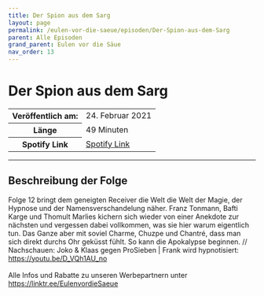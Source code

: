 ```yaml
---
title: Der Spion aus dem Sarg
layout: page
permalink: /eulen-vor-die-saeue/episoden/Der-Spion-aus-dem-Sarg
parent: Alle Episoden
grand_parent: Eulen vor die Säue
nav_order: 13
---
```


# Der Spion aus dem Sarg
<table class="resp-table dcf-table dcf-table-responsive dcf-table-bordered dcf-table-striped dcf-w-100%">
                    <tbody>
                        <tr>
                            <th scope="row">Veröffentlich am:</th>
                            <td data-label="Veröffentlich am:">24. Februar 2021</td>
                        </tr>
                        <tr>
                            <th scope="row">Länge </th>
                            <td data-label="Länge ">49 Minuten</td>
                        </tr><tr>
                                <th scope="row">Spotify Link</th>
                                <td data-label="Spotify Link"><a href="https://open.spotify.com/episode/6UCsetAAY1eCuBVW3p0lTN">Spotify Link</a></td>
                            </tr></tbody>
                </table>

***

## Beschreibung der Folge

<div>
Folge 12 bringt dem geneigten Receiver die Welt die Welt der Magie, der Hypnose und der Namensverschandelung näher. Franz Tonmann, Bafti Karge und Thomult Marlies kichern sich wieder von einer Anekdote zur nächsten und vergessen dabei vollkommen, was sie hier warum eigentlich tun. Das Ganze aber mit soviel Charme, Chuzpe und Chantré, dass man sich direkt durchs Ohr geküsst fühlt. So kann die Apokalypse beginnen. // Nachschauen: Joko & Klaas gegen ProSieben | Frank wird hypnotisiert: <a href="https://youtu.be/D_VQh1AU_no">https://youtu.be/D_VQh1AU_no</a> <br>  <br> Alle Infos und Rabatte zu unseren Werbepartnern unter <a href="https://linktr.ee/EulenvordieSaeue">https://linktr.ee/EulenvordieSaeue</a>  
</div>

